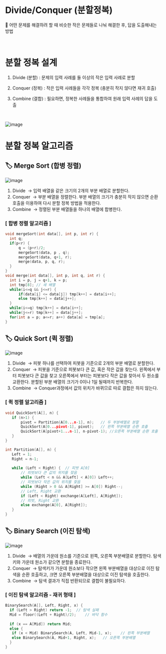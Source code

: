 # Divide/Conquer (분할정복)

📌 어떤 문제를 해결하려 할 때 비슷한 작은 문제들로 나눠 해결한 후, 답을 도출해내는 방법


<br>

# 분할 정복 설계

1. Divide (분할) : 문제의 입력 사례를 둘 이상의 작은 입력 사례로 분할

2. Conquer (정복) : 작은 입력 사례들을 각각 정복 (충분히 작지 않다면 재귀 호출)

3. Combine (결합) : 필요하면, 정복한 사례들을 통합하여 원래 입력 사례의 답을 도출

<br>

![image](https://user-images.githubusercontent.com/56537513/149458160-1df0c2af-cfa4-4a64-a182-47c1f20810d3.png)

# 분할 정복 알고리즘

## 🏷️ Merge Sort (합병 정렬)

![image](https://user-images.githubusercontent.com/56537513/149458405-c44a789e-ed7a-4e93-a584-bb748c734073.png)

1) Divide
 → 입력 배열을 같은 크기의 2개의 부분 배열로 분할한다.
 
2) Conquer
 → 부분 배열을 정렬한다. 부분 배열의 크기가 충분히 작지 않으면 순환 호출을 이용하여 다시 분할 정복 방법을 적용한다.
 
3) Combine
 → 정렬된 부분 배열들을 하나의 배열에 합병한다.
 
 ### [ 합병 정렬 알고리즘 ]
 
  ```c
 void mergeSort(int data[], int p, int r) {
    int q;
    if(p<r) {
        q = (p+r)/2;
        mergeSort(data, p , q);
        mergeSort(data, q+1, r);
        merge(data, p, q, r);
    }
}
void merge(int data[], int p, int q, int r) {
    int i = p, j = q+1, k = p;
    int tmp[8]; // 새 배열
    while(i<=q && j<=r) {
        if(data[i] <= data[j]) tmp[k++] = data[i++];
        else tmp[k++] = data[j++];
    }
    while(i<=q) tmp[k++] = data[i++];
    while(j<=r) tmp[k++] = data[j++];
    for(int a = p; a<=r; a++) data[a] = tmp[a];
}

```


## 🏷️ Quick Sort (퀵 정렬)

![image](https://user-images.githubusercontent.com/56537513/149458577-bd4700bd-b782-493a-971c-f9948c1ba48d.png)

1) Divide
 → 피봇 하나를 선택하여 피봇을 기준으로 2개의 부분 배열로 분할한다.
 
2) Conquer
 → 피봇을 기준으로 피봇보다 큰 값, 혹은 작은 값을 찾는다. 왼쪽에서 부터 피봇보다 큰 값을 찾고 오른쪽에서 부터는 피봇보다 작은 값을 찾아서 두 원소를 교환한다. 분할된 부분 배열의 크기가 0이나 1일 될때까지 반복한다.
 
3) Combine
 → Conquer과정에서 값의 위치가 바뀌므로 따로 결합은 하지 않는다.
 
 ### [ 퀵 정렬 알고리즘 ]
 
 ```c
 void QuickSort(A[], n) {
	if (n>1) {
    	pivot = Partition(A[0...n-1], n);	// 두 부분배열로 분할
        QuickSort(A[0...pivot-1], pivot);	// 왼쪽 부분배열 순환 호출
        QuickSort(A[pivot+1...n-1], n-pivot-1);	//오른쪽 부분배열 순환 호출
    }
}

int Partition(A[], n) {
	Left = 1;
    Right = n-1;
    
    while (Left < Right) {	// 피벗 A[0]
    	// 피벗보다 큰 값의 위치를 찾음
        while (Left < n && A[Left] < A[0]) Left++;
        // 피벗보다 작은 값의 위치를 찾음
        while (Right > 0 && A[Right] >= A[0]) Right--;
        // Left, Right 교환
        if (Left < Right) exchange(A[Left], A[Right]);
        // 피벗, Right 교환
        else exchange(A[0], A[Right]);
    }
}

```


## 🏷️ Binary Search (이진 탐색)

![image](https://user-images.githubusercontent.com/56537513/149458616-80482e45-0160-40ce-96f8-3477b80cb2f8.png)

1) Divide
 → 배열의 가운데 원소를 기준으로 왼쪽, 오른쪽 부분배열로 분할한다. 탐색키와 가운데 원소가 같으면 분할을 종료한다.
 
2) Conquer
 → 탐색키가 가운데 원소보다 작으면 왼쪽 부분배열을 대상으로 이진 탐색을 순환 호출하고, 크면 오른쪽 부분배열을 대상으로 이진 탐색을 호출한다.
 
3) Combine
 → 탐색 결과가 직접 반환되므로 결합이 불필요하다.

### [ 이진 탐색 알고리즘 - 재귀 형태 ]
```c
BinarySearch(A[], Left, Right, x) {
  if (Left > Right) return -1;	// 탐색 실패
  Mid = floor((Left + Right)/2);	// 바닥 함수
    
  if (x == A[Mid]) return Mid;
  else {
   if (x < Mid) BinarySearch(A, Left, Mid-1, x);	// 왼쪽 부분배열
   else BinarySearch(A, Mid+1, Right, x);	// 오른쪽 부분배열
  }
}

```
